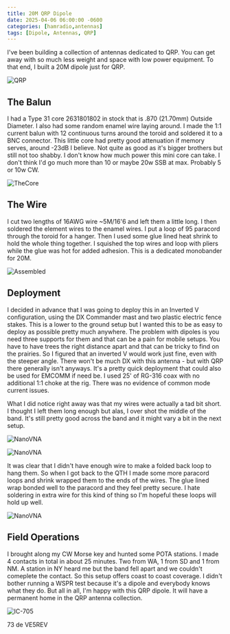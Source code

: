 ```yaml
---
title: 20M QRP Dipole
date: 2025-04-06 06:00:00 -0600
categories: [hamradio,antennas]
tags: [Dipole, Antennas, QRP]
---
```


I've been building a collection of antennas dedicated to QRP. You can get away with so much less weight and space with low power equipment. To that end, I built a 20M dipole just for QRP.

![QRP](/assets/20MQRP/20MQRP00.webp)

## The Balun

I had a Type 31 core 2631801802 in stock that is .870 (21.70mm) Outside Diameter. I also had some random enamel wire laying around. I made the 1:1 current balun with 12 continuous turns around the toroid and soldered it to a BNC connector. This little core had pretty good attenuation if memory serves, around -23dB I believe. Not quite as good as it's bigger brothers but still not too shabby. I don't know how much power this mini core can take. I don't think I'd go much more than 10 or maybe 20w SSB at max. Probably 5 or 10w CW.

![TheCore](/assets/20MQRP/20MQRP01.webp)

## The Wire

I cut two lengths of 16AWG wire ~5M/16'6 and left them a little long. I then soldered the element wires to the enamel wires. I put a loop of 95 paracord through the toroid for a hanger. Then I used some glue lined heat shrink to hold the whole thing together. I squished the top wires and loop with pliers while the glue was hot for added adhesion. This is a dedicated monobander for 20M.

![Assembled](/assets/20MQRP/20MQRP02.webp)

## Deployment

I decided in advance that I was going to deploy this in an Inverted V configuration, using the DX Commander mast and two plastic electric fence stakes. This is a lower to the ground setup but I wanted this to be as easy to deploy as possible pretty much anywhere. The problem with dipoles is you need three supports for them and that can be a pain for mobile setups. You have to have trees the right distance apart and that can be tricky to find on the prairies. So I figured that an inverted V would work just fine, even with the steeper angle. There won't be much DX with this antenna - but with QRP there generally isn't anyways. It's a pretty quick deployment that could also be used for EMCOMM if need be. I used 25' of RG-316 coax with no additional 1:1 choke at the rig. There was no evidence of common mode current issues.

What I did notice right away was that my wires were actually a tad bit short. I thought I left them long enough but alas, I over shot the middle of the band. It's still pretty good across the band and it might vary a bit in the next setup.

![NanoVNA](/assets/20MQRP/20MQRP05.webp)

![NanoVNA](/assets/20MQRP/20MQRP04.webp)

It was clear that I didn't have enough wire to make a folded back loop to hang them. So when I got back to the QTH I made some more paracord loops and shrink wrapped them to the ends of the wires. The glue lined wrap bonded well to the paracord and they feel pretty secure. I hate soldering in extra wire for this kind of thing so I'm hopeful these loops will hold up well.

![NanoVNA](/assets/20MQRP/20MQRP03.webp)

## Field Operations

I brought along my CW Morse key and hunted some POTA stations. I made 4 contacts in total in about 25 minutes. Two from WA, 1 from SD and 1 from NM. A station in NY heard me but the band fell apart and we couldn't comeplete the contact. So this setup offers coast to coast coverage. I didn't bother running a WSPR test because it's a dipole and everybody knows what they do. But all in all, I'm happy with this QRP dipole. It will have a permanent home in the QRP antenna collection.

![IC-705](/assets/20MQRP/20MQRP06.webp)

73 de VE5REV
